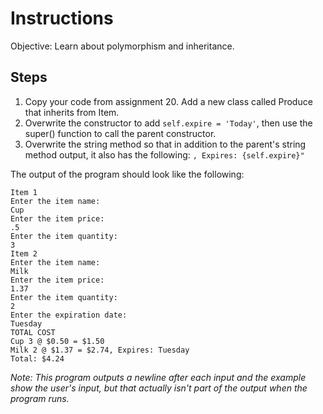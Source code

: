 # Instructions
Objective: Learn about polymorphism and inheritance.

## Steps
1. Copy your code from assignment 20. Add a new class called Produce that inherits from Item.
2. Overwrite the constructor to add ``self.expire = 'Today'``, then use the super() function to call the parent constructor.
3. Overwrite the string method so that in addition to the parent's string method output, it also has the following:
``, Expires: {self.expire}"``

The output of the program should look like the following:
```
Item 1
Enter the item name:
Cup
Enter the item price:
.5
Enter the item quantity:
3
Item 2
Enter the item name:
Milk
Enter the item price:
1.37
Enter the item quantity:
2
Enter the expiration date:
Tuesday
TOTAL COST
Cup 3 @ $0.50 = $1.50
Milk 2 @ $1.37 = $2.74, Expires: Tuesday
Total: $4.24
```
*Note: This program outputs a newline after each input and the example show the user's input, but that actually isn't part of the output when the program runs.*